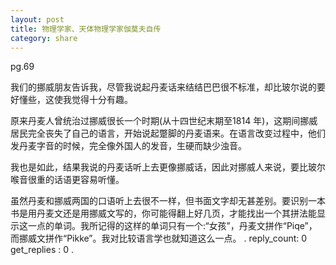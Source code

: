 ```yaml
---
layout: post
title: 物理学家、天体物理学家伽莫夫自传
category: share
---
```

pg.69

我们的挪威朋友告诉我，尽管我说起丹麦话来结结巴巴很不标准，却比玻尔说的要好懂些，这使我觉得十分有趣。

原来丹麦人曾统治过挪威很长一个时期(从十四世纪末期至1814 年)，这期间挪威居民完全丧失了自己的语言，开始说起蹩脚的丹麦语来。在语言改变过程中，他们发丹麦字音的时候，完全像外国人的发音，生硬而缺少浊音。

我也是如此，结果我说的丹麦话听上去更像挪威话，因此对挪威人来说，要比玻尔喉音很重的话语更容易听懂。

虽然丹麦和挪威两国的口语听上去很不一样，但书面文字却无甚差别。要识别一本书是用丹麦文还是用挪威文写的，你可能得翻上好几页，才能找出一个其拼法能显示这一点的单词。我所记得的这样的单词只有一个:“女孩”，丹麦文拼作“Piqe”，而挪威文拼作“Pikke”。我对比较语言学也就知道这么一点。
.
reply_count: 0
get_replies : 0
.

